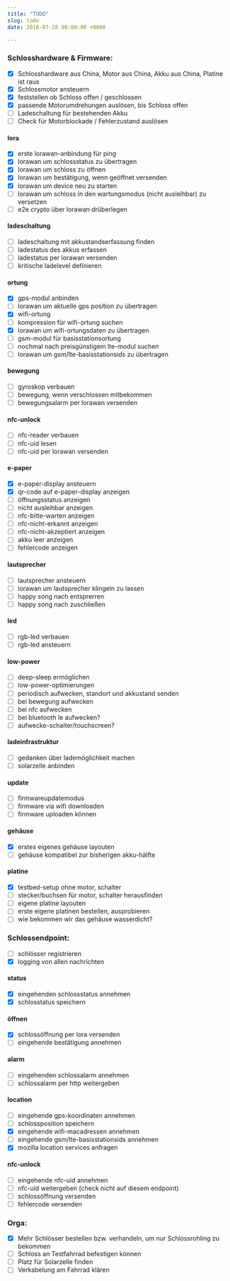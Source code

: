 ```yaml
---
title: "TODO"
slug: todo
date: 2018-07-28 00:00:00 +0000

---
```



### Schlosshardware & Firmware:
- [x] Schlosshardware aus China, Motor aus China, Akku aus China, Platine ist raus
- [x] Schlossmotor ansteuern
- [x] feststellen ob Schloss offen / geschlossen
- [x] passende Motorumdrehungen auslösen, bis Schloss offen
- [ ] Ladeschaltung für bestehenden Akku
- [ ] Check für Motorblockade / Fehlerzustand auslösen

#### lora
- [x] erste lorawan-anbindung für ping
- [x] lorawan um schlossstatus zu übertragen
- [x] lorawan um schloss zu öffnen
- [x] lorawan um bestätigung, wenn geöffnet versenden
- [x] lorawan um device neu zu starten
- [ ] lorawan um schloss in den wartungsmodus (nicht ausleihbar) zu versetzen
- [ ] e2e crypto über lorawan drüberlegen

#### ladeschaltung
- [ ] ladeschaltung mit akkustandserfassung finden
- [ ] ladestatus des akkus erfassen
- [ ] ladestatus per lorawan versenden
- [ ] kritische ladelevel definieren

#### ortung
- [x] gps-modul anbinden
- [ ] lorawan um aktuelle gps position zu übertragen
- [x] wifi-ortung
- [ ] kompression für wifi-ortung suchen
- [x] lorawan um wifi-ortungsdaten zu übertragen
- [ ] gsm-modul für basisstationsortung
- [ ] nochmal nach preisgünstigem lte-modul suchen
- [ ] lorawan um gsm/lte-basisstationsids zu übertragen

#### bewegung
- [ ] gyroskop verbauen
- [ ] bewegung, wenn verschlossen mitbekommen
- [ ] bewegungsalarm per lorawan versenden

#### nfc-unlock
- [ ] nfc-reader verbauen
- [ ] nfc-uid lesen
- [ ] nfc-uid per lorawan versenden

#### e-paper
- [x] e-paper-display ansteuern
- [x] qr-code auf e-paper-display anzeigen
- [ ] öffnungsstatus anzeigen
- [ ] nicht ausleihbar anzeigen
- [ ] nfc-bitte-warten anzeigen
- [ ] nfc-nicht-erkannt anzeigen
- [ ] nfc-nicht-akzeptiert anzeigen
- [ ] akku leer anzeigen
- [ ] fehlercode anzeigen

#### lautsprecher
- [ ] lautsprecher ansteuern
- [ ] lorawan um lautsprecher klingeln zu lassen
- [ ] happy song nach entsprerren
- [ ] happy song nach zuschließen

#### led
- [ ] rgb-led verbauen
- [ ] rgb-led ansteuern

#### low-power
- [ ] deep-sleep ermöglichen
- [ ] low-power-optimierungen
- [ ] periodisch aufwecken, standort und akkustand senden
- [ ] bei bewegung aufwecken
- [ ] bei nfc aufwecken
- [ ] bei bluetooth le aufwecken?
- [ ] aufwecke-schalter/touchscreen?

#### ladeinfrastruktur
- [ ] gedanken über lademöglichkeit machen
- [ ] solarzelle anbinden

#### update
- [ ] firmwareupdatemodus
- [ ] firmware via wifi downloaden
- [ ] firmware uploaden können

#### gehäuse
- [x] erstes eigenes gehäuse layouten
- [ ] gehäuse kompatibel zur bisherigen akku-hälfte

#### platine
- [x] testbed-setup ohne motor, schalter
- [ ] stecker/buchsen für motor, schalter herausfinden
- [ ] eigene platine layouten
- [ ] erste eigene platinen bestellen, ausprobieren
- [ ] wie bekommen wir das gehäuse wasserdicht?

### Schlossendpoint:
- [ ] schlösser registrieren
- [x] logging von allen nachrichten

#### status
- [x] eingehenden schlossstatus annehmen
- [x] schlosstatus speichern

#### öffnen
- [x] schlossöffnung per lora versenden
- [ ] eingehende bestätigung annehmen

#### alarm
- [ ] eingehenden schlossalarm annehmen
- [ ] schlossalarm per http weitergeben

#### location
- [ ] eingehende gps-koordinaten annehmen
- [ ] schlossposition speichern
- [x] eingehende wifi-macadressen annehmen
- [ ] eingehende gsm/lte-basisstationsids annehmen
- [x] mozilla location services anfragen

#### nfc-unlock
- [ ] eingehende nfc-uid annehmen
- [ ] nfc-uid weitergeben (check nicht auf diesem endpoint)
- [ ] schlossöffnung versenden
- [ ] fehlercode versenden

###  Orga:
- [x] Mehr Schlösser bestellen bzw. verhandeln, um nur Schlossrohling zu bekommen
- [ ] Schloss an Testfahrrad befestigen können
- [ ] Platz für Solarzelle finden
- [ ] Verkabelung am Fahrrad klären
